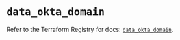 # `data_okta_domain`

Refer to the Terraform Registry for docs: [`data_okta_domain`](https://registry.terraform.io/providers/okta/okta/4.15.0/docs/data-sources/domain).
